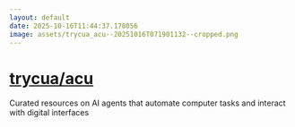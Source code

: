 ```yaml
---
layout: default
date: 2025-10-16T11:44:37.178056
image: assets/trycua_acu--20251016T071901132--cropped.png
---
```


# [trycua/acu](https://github.com/trycua/acu)

Curated resources on AI agents that automate computer tasks and interact with digital interfaces
